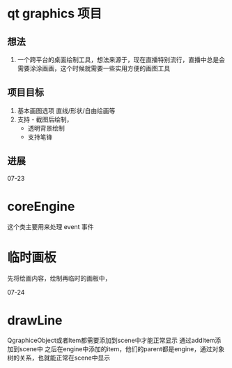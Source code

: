# qt graphics 项目

## 想法
1. 一个跨平台的桌面绘制工具，想法来源于，现在直播特别流行，直播中总是会需要涂涂画画，这个时候就需要一些实用方便的画图工具

## 项目目标
1. 基本画图选项 直线/形状/自由绘画等
2. 支持 - 截图后绘制，
	- 透明背景绘制
	- 支持笔锋

## 进展
07-23
# coreEngine
  这个类主要用来处理 event 事件
# 临时画板
  先将绘画内容，绘制再临时的画板中，

07-24
# drawLine
  QgraphiceObject或者Item都需要添加到scene中才能正常显示
  通过addItem添加到scene中
  之后在engine中添加的item，他们的parent都是engine，通过对象树的关系，也就能正常在scene中显示
